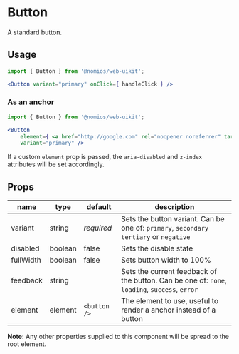 # Button

A standard button.

## Usage

```jsx
import { Button } from '@nomios/web-uikit';

<Button variant="primary" onClick={ handleClick } />
```

### As an anchor

```jsx
import { Button } from '@nomios/web-uikit';

<Button
    element={ <a href="http://google.com" rel="noopener noreferrer" target="_blank" /> }
    variant="primary" />
```

If a custom `element` prop is passed, the `aria-disabled` and `z-index` attributes will be set accordingly.

## Props

| name | type | default | description |
| ---- | ---- | ------- | ----------- |
| variant | string | *required* | Sets the button variant. Can be one of: `primary`, `secondary` `tertiary` or `negative` |
| disabled | boolean | false | Sets the disable state |
| fullWidth | boolean | false | Sets button width to 100% |
| feedback | string | | Sets the current feedback of the button. Can be one of: `none`, `loading`, `success`, `error` |
| element | element | `<button />` | The element to use, useful to render a anchor instead of a button |

**Note:** Any other properties supplied to this component will be spread to the root element.

